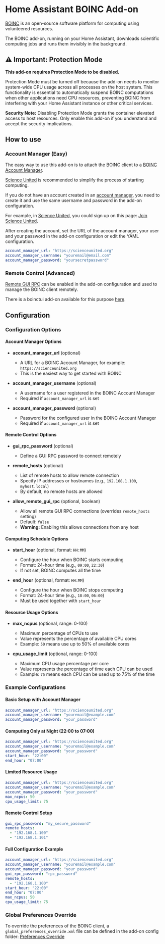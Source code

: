 # Home Assistant BOINC Add-on

[BOINC](https://boinc.berkeley.edu) is an open-source software platform for computing using volunteered resources.

The BOINC add-on, running on your Home Assistant, downloads scientific computing jobs and runs them invisibly in the background.

## ⚠️ Important: Protection Mode

**This add-on requires Protection Mode to be disabled.**

Protection Mode must be turned off because the add-on needs to monitor system-wide CPU usage across all processes on the host system. This functionality is essential to automatically suspend BOINC computations when other applications need CPU resources, preventing BOINC from interfering with your Home Assistant instance or other critical services.

**Security Note:** Disabling Protection Mode grants the container elevated access to host resources. Only enable this add-on if you understand and accept the security implications.

## How to use

### Account Manager (Easy)

The easy way to use this add-on is to attach the BOINC client to a [BOINC Account Manager](https://boinc.berkeley.edu/wiki/Account_managers).

[Science United](https://scienceunited.org) is recommended to simplify the process of starting computing.

If you do not have an account created in an [account manager](https://boinc.berkeley.edu/wiki/Account_managers), you need to create it and use the same username and password in the add-on configuration.

For example, in [Science United](https://scienceunited.org), you could sign up on this page: [Join Science United](https://scienceunited.org/su_join.php).

After creating the account, set the URL of the account manager, your user and your password in the add-on configuration or edit the YAML configuration.

```yaml
account_manager_url: "https://scienceunited.org"
account_manager_username: "youremail@email.com"
account_manager_password: "yoursecretpassword"
```

### Remote Control (Advanced)

[Remote GUI RPC](https://boinc.berkeley.edu/wiki/Controlling_BOINC_remotely) can be enabled in the add-on configuration and used to manage the BOINC client remotely.

There is a boinctui add-on available for this purpose [here](https://github.com/hectorespert/boinc-addons/tree/main/boinctui).

## Configuration

### Configuration Options

#### Account Manager Options

- **account_manager_url** (optional)
  - A URL for a BOINC Account Manager, for example: `https://scienceunited.org`
  - This is the easiest way to get started with BOINC

- **account_manager_username** (optional)
  - A username for a user registered in the BOINC Account Manager
  - Required if `account_manager_url` is set

- **account_manager_password** (optional)
  - Password for the configured user in the BOINC Account Manager
  - Required if `account_manager_url` is set

#### Remote Control Options

- **gui_rpc_password** (optional)
  - Define a GUI RPC password to connect remotely

- **remote_hosts** (optional)
  - List of remote hosts to allow remote connection
  - Specify IP addresses or hostnames (e.g., `192.168.1.100`, `myhost.local`)
  - By default, no remote hosts are allowed

- **allow_remote_gui_rpc** (optional, boolean)
  - Allow all remote GUI RPC connections (overrides `remote_hosts` setting)
  - Default: `false`
  - **Warning:** Enabling this allows connections from any host

#### Computing Schedule Options

- **start_hour** (optional, format: `HH:MM`)
  - Configure the hour when BOINC starts computing
  - Format: 24-hour time (e.g., `09:00`, `22:30`)
  - If not set, BOINC computes all the time

- **end_hour** (optional, format: `HH:MM`)
  - Configure the hour when BOINC stops computing
  - Format: 24-hour time (e.g., `18:00`, `06:00`)
  - Must be used together with `start_hour`

#### Resource Usage Options

- **max_ncpus** (optional, range: 0-100)
  - Maximum percentage of CPUs to use
  - Value represents the percentage of available CPU cores
  - Example: `50` means use up to 50% of available cores

- **cpu_usage_limit** (optional, range: 0-100)
  - Maximum CPU usage percentage per core
  - Value represents the percentage of time each CPU can be used
  - Example: `75` means each CPU can be used up to 75% of the time

### Example Configurations

#### Basic Setup with Account Manager

```yaml
account_manager_url: "https://scienceunited.org"
account_manager_username: "youremail@example.com"
account_manager_password: "your_password"
```

#### Computing Only at Night (22:00 to 07:00)

```yaml
account_manager_url: "https://scienceunited.org"
account_manager_username: "youremail@example.com"
account_manager_password: "your_password"
start_hour: "22:00"
end_hour: "07:00"
```

#### Limited Resource Usage

```yaml
account_manager_url: "https://scienceunited.org"
account_manager_username: "youremail@example.com"
account_manager_password: "your_password"
max_ncpus: 50
cpu_usage_limit: 75
```

#### Remote Control Setup

```yaml
gui_rpc_password: "my_secure_password"
remote_hosts:
  - "192.168.1.100"
  - "192.168.1.101"
```

#### Full Configuration Example

```yaml
account_manager_url: "https://scienceunited.org"
account_manager_username: "youremail@example.com"
account_manager_password: "your_password"
gui_rpc_password: "rpc_password"
remote_hosts:
  - "192.168.1.100"
start_hour: "22:00"
end_hour: "07:00"
max_ncpus: 50
cpu_usage_limit: 75
```

### Global Preferences Override

To override the preferences of the BOINC client, a `global_preferences_override.xml` file can be defined in the add-on config folder: [Preferences Override](https://github.com/BOINC/boinc/wiki/PrefsOverride)